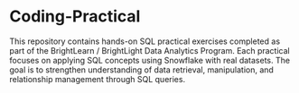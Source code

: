# Coding-Practical
This repository contains hands-on SQL practical exercises completed as part of the BrightLearn / BrightLight Data Analytics Program. Each practical focuses on applying SQL concepts using Snowflake with real datasets. The goal is to strengthen understanding of data retrieval, manipulation, and relationship management through SQL queries.
